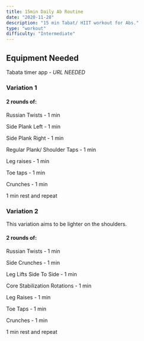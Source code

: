 ```yaml
---
title: 15min Daily Ab Routine
date: "2020-11-28"
description: "15 min Tabat/ HIIT workout for Abs."
type: "workout"
difficulty: "Intermediate"
---
```


## Equipment Needed

Tabata timer app - _URL NEEDED_

### Variation 1

#### 2 rounds of:

Russian Twists - 1 min

Side Plank Left - 1 min

Side Plank Right - 1 min

Regular Plank/ Shoulder Taps - 1 min

Leg raises - 1 min

Toe taps - 1 min

Crunches - 1 min

1 min rest and repeat

### Variation 2

This variation aims to be lighter on the shoulders.

#### 2 rounds of:

Russian Twists - 1 min

Side Crunches - 1 min

Leg Lifts Side To Side - 1 min

Core Stabilization Rotations - 1 min

Leg Raises - 1 min

Toe Taps - 1 min

Crunches - 1 min

1 min rest and repeat
